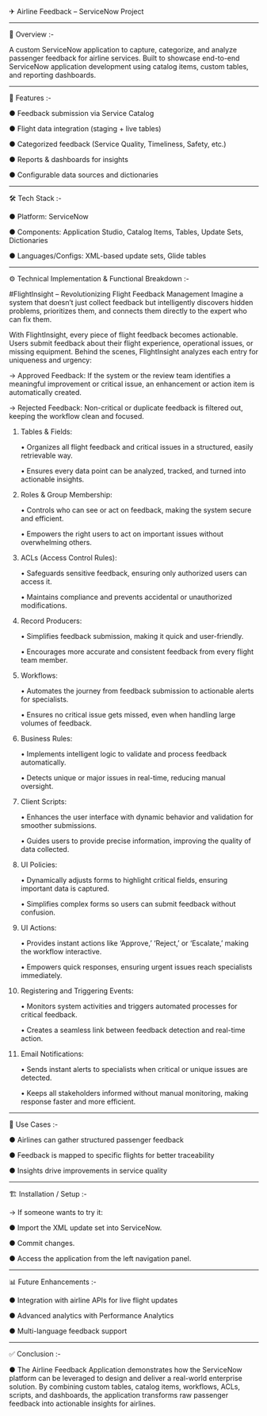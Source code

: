 ✈ Airline Feedback – ServiceNow Project

---

📌 Overview :-

A custom ServiceNow application to capture, categorize, and analyze passenger feedback for airline services. Built to showcase end-to-end ServiceNow application development using catalog items, custom tables, and reporting dashboards.

---

🚀 Features :-

● Feedback submission via Service Catalog

● Flight data integration (staging + live tables)

● Categorized feedback (Service Quality, Timeliness, Safety, etc.)

● Reports & dashboards for insights

● Configurable data sources and dictionaries

---

🛠 Tech Stack :-

● Platform: ServiceNow

● Components: Application Studio, Catalog Items, Tables, Update Sets, Dictionaries

● Languages/Configs: XML-based update sets, Glide tables

---

⚙ Technical Implementation & Functional Breakdown :-

#FlightInsight – Revolutionizing Flight Feedback Management Imagine a system that doesn’t just collect feedback but intelligently discovers hidden problems, prioritizes them, and connects them directly to the expert who can fix them.

With FlightInsight, every piece of flight feedback becomes actionable. Users submit feedback about their flight experience, operational issues, or missing equipment. Behind the scenes, FlightInsight analyzes each entry for uniqueness and urgency:

-> Approved Feedback: If the system or the review team identifies a meaningful improvement or critical issue, an enhancement or action item is automatically created.

-> Rejected Feedback: Non-critical or duplicate feedback is filtered out, keeping the workflow clean and focused.

1. Tables & Fields:

   • Organizes all flight feedback and critical issues in a structured, easily retrievable way.
   
   • Ensures every data point can be analyzed, tracked, and turned into actionable insights.

2. Roles & Group Membership:

   • Controls who can see or act on feedback, making the system secure and efficient.

   • Empowers the right users to act on important issues without overwhelming others.

3. ACLs (Access Control Rules):

   • Safeguards sensitive feedback, ensuring only authorized users can access it.

   • Maintains compliance and prevents accidental or unauthorized modifications.

4. Record Producers:

   • Simplifies feedback submission, making it quick and user-friendly.

   • Encourages more accurate and consistent feedback from every flight team member.

5. Workflows:

   • Automates the journey from feedback submission to actionable alerts for specialists.

   • Ensures no critical issue gets missed, even when handling large volumes of feedback.

6. Business Rules:

   • Implements intelligent logic to validate and process feedback automatically.

   • Detects unique or major issues in real-time, reducing manual oversight.

7. Client Scripts:

   • Enhances the user interface with dynamic behavior and validation for smoother submissions.

   • Guides users to provide precise information, improving the quality of data collected.

8. UI Policies:

   • Dynamically adjusts forms to highlight critical fields, ensuring important data is captured.

   • Simplifies complex forms so users can submit feedback without confusion.

9. UI Actions:

   • Provides instant actions like ‘Approve,’ ‘Reject,’ or ‘Escalate,’ making the workflow interactive.

   • Empowers quick responses, ensuring urgent issues reach specialists immediately.

10. Registering and Triggering Events:

      • Monitors system activities and triggers automated processes for critical feedback.

      • Creates a seamless link between feedback detection and real-time action.

11. Email Notifications:

      • Sends instant alerts to specialists when critical or unique issues are detected.

      • Keeps all stakeholders informed without manual monitoring, making response faster and more efficient.

---

🎯 Use Cases :-

● Airlines can gather structured passenger feedback

● Feedback is mapped to specific flights for better traceability

● Insights drive improvements in service quality

---

🏗 Installation / Setup :-

-> If someone wants to try it:

● Import the XML update set into ServiceNow.

● Commit changes.

● Access the application from the left navigation panel.

---

📊 Future Enhancements :-

● Integration with airline APIs for live flight updates

● Advanced analytics with Performance Analytics

● Multi-language feedback support

---

✅ Conclusion :-

● The Airline Feedback Application demonstrates how the ServiceNow platform can be leveraged to design and deliver a real-world enterprise solution. By combining custom tables, catalog items, workflows, ACLs,      scripts, and dashboards, the application transforms raw passenger feedback into actionable insights for airlines.
